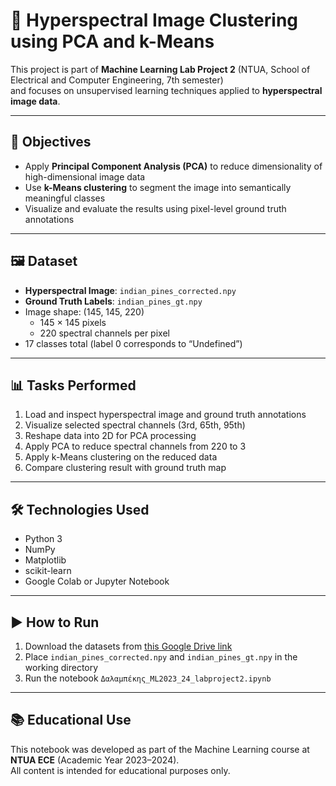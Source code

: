 # 🌈 Hyperspectral Image Clustering using PCA and k-Means

This project is part of **Machine Learning Lab Project 2** (NTUA, School of Electrical and Computer Engineering, 7th semester)  
and focuses on unsupervised learning techniques applied to **hyperspectral image data**.

---

## 🧠 Objectives

- Apply **Principal Component Analysis (PCA)** to reduce dimensionality of high-dimensional image data
- Use **k-Means clustering** to segment the image into semantically meaningful classes
- Visualize and evaluate the results using pixel-level ground truth annotations

---

## 🖼 Dataset

- **Hyperspectral Image**: `indian_pines_corrected.npy`
- **Ground Truth Labels**: `indian_pines_gt.npy`
- Image shape: (145, 145, 220)
  - 145 × 145 pixels
  - 220 spectral channels per pixel
- 17 classes total (label 0 corresponds to “Undefined”)

---

## 📊 Tasks Performed

1. Load and inspect hyperspectral image and ground truth annotations
2. Visualize selected spectral channels (3rd, 65th, 95th)
3. Reshape data into 2D for PCA processing
4. Apply PCA to reduce spectral channels from 220 to 3
5. Apply k-Means clustering on the reduced data
6. Compare clustering result with ground truth map

---

## 🛠️ Technologies Used

- Python 3
- NumPy
- Matplotlib
- scikit-learn
- Google Colab or Jupyter Notebook

---

## ▶️ How to Run

1. Download the datasets from [this Google Drive link](https://drive.google.com/drive/folders/15hbGoLga9n4K6wxRP6qsLV1P-7Nj-Vht?usp=sharing)
2. Place `indian_pines_corrected.npy` and `indian_pines_gt.npy` in the working directory
3. Run the notebook `Δαλαμπέκης_ML2023_24_labproject2.ipynb`

---

## 📚 Educational Use

This notebook was developed as part of the Machine Learning course at **NTUA ECE** (Academic Year 2023–2024).  
All content is intended for educational purposes only.
